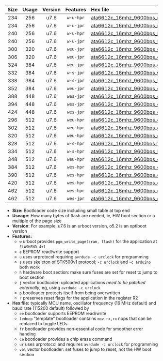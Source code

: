 |Size|Usage|Version|Features|Hex file|
|:-:|:-:|:-:|:-:|:--|
|234|256|u7.6|`w-u-hpr`|[ata6612c_16mhz_9600bps_ur.hex](https://raw.githubusercontent.com/stefanrueger/urboot/main/ata6612c_16mhz_9600bps_ur.hex)|
|234|256|u7.6|`w-u-jpr`|[ata6612c_16mhz_9600bps_ur_vbl.hex](https://raw.githubusercontent.com/stefanrueger/urboot/main/ata6612c_16mhz_9600bps_ur_vbl.hex)|
|240|256|u7.6|`w-u-hpr`|[ata6612c_16mhz_9600bps_lednop_ur.hex](https://raw.githubusercontent.com/stefanrueger/urboot/main/ata6612c_16mhz_9600bps_lednop_ur.hex)|
|240|256|u7.6|`w-u-jpr`|[ata6612c_16mhz_9600bps_lednop_ur_vbl.hex](https://raw.githubusercontent.com/stefanrueger/urboot/main/ata6612c_16mhz_9600bps_lednop_ur_vbl.hex)|
|300|320|u7.6|`weu-jpr`|[ata6612c_16mhz_9600bps_ee_ur_vbl.hex](https://raw.githubusercontent.com/stefanrueger/urboot/main/ata6612c_16mhz_9600bps_ee_ur_vbl.hex)|
|306|320|u7.6|`weu-jpr`|[ata6612c_16mhz_9600bps_ee_lednop_ur_vbl.hex](https://raw.githubusercontent.com/stefanrueger/urboot/main/ata6612c_16mhz_9600bps_ee_lednop_ur_vbl.hex)|
|324|384|u7.6|`weu-jpr`|[ata6612c_16mhz_9600bps_ee_lednop_fr_ur_vbl.hex](https://raw.githubusercontent.com/stefanrueger/urboot/main/ata6612c_16mhz_9600bps_ee_lednop_fr_ur_vbl.hex)|
|332|384|u7.6|`w-s-jpr`|[ata6612c_16mhz_9600bps_vbl.hex](https://raw.githubusercontent.com/stefanrueger/urboot/main/ata6612c_16mhz_9600bps_vbl.hex)|
|338|384|u7.6|`w-s-jpr`|[ata6612c_16mhz_9600bps_lednop_vbl.hex](https://raw.githubusercontent.com/stefanrueger/urboot/main/ata6612c_16mhz_9600bps_lednop_vbl.hex)|
|352|384|u7.6|`weu-jpr`|[ata6612c_16mhz_9600bps_ee_lednop_fr_ce_ur_vbl.hex](https://raw.githubusercontent.com/stefanrueger/urboot/main/ata6612c_16mhz_9600bps_ee_lednop_fr_ce_ur_vbl.hex)|
|388|448|u7.6|`wes-jpr`|[ata6612c_16mhz_9600bps_ee_vbl.hex](https://raw.githubusercontent.com/stefanrueger/urboot/main/ata6612c_16mhz_9600bps_ee_vbl.hex)|
|394|448|u7.6|`wes-jpr`|[ata6612c_16mhz_9600bps_ee_lednop_vbl.hex](https://raw.githubusercontent.com/stefanrueger/urboot/main/ata6612c_16mhz_9600bps_ee_lednop_vbl.hex)|
|424|448|u7.6|`wes-jpr`|[ata6612c_16mhz_9600bps_ee_lednop_fr_vbl.hex](https://raw.githubusercontent.com/stefanrueger/urboot/main/ata6612c_16mhz_9600bps_ee_lednop_fr_vbl.hex)|
|296|512|u7.6|`weu-hpr`|[ata6612c_16mhz_9600bps_ee_ur.hex](https://raw.githubusercontent.com/stefanrueger/urboot/main/ata6612c_16mhz_9600bps_ee_ur.hex)|
|302|512|u7.6|`weu-hpr`|[ata6612c_16mhz_9600bps_ee_lednop_ur.hex](https://raw.githubusercontent.com/stefanrueger/urboot/main/ata6612c_16mhz_9600bps_ee_lednop_ur.hex)|
|320|512|u7.6|`weu-hpr`|[ata6612c_16mhz_9600bps_ee_lednop_fr_ur.hex](https://raw.githubusercontent.com/stefanrueger/urboot/main/ata6612c_16mhz_9600bps_ee_lednop_fr_ur.hex)|
|328|512|u7.6|`w-s-hpr`|[ata6612c_16mhz_9600bps.hex](https://raw.githubusercontent.com/stefanrueger/urboot/main/ata6612c_16mhz_9600bps.hex)|
|334|512|u7.6|`w-s-hpr`|[ata6612c_16mhz_9600bps_lednop.hex](https://raw.githubusercontent.com/stefanrueger/urboot/main/ata6612c_16mhz_9600bps_lednop.hex)|
|348|512|u7.6|`weu-hpr`|[ata6612c_16mhz_9600bps_ee_lednop_fr_ce_ur.hex](https://raw.githubusercontent.com/stefanrueger/urboot/main/ata6612c_16mhz_9600bps_ee_lednop_fr_ce_ur.hex)|
|384|512|u7.6|`wes-hpr`|[ata6612c_16mhz_9600bps_ee.hex](https://raw.githubusercontent.com/stefanrueger/urboot/main/ata6612c_16mhz_9600bps_ee.hex)|
|390|512|u7.6|`wes-hpr`|[ata6612c_16mhz_9600bps_ee_lednop.hex](https://raw.githubusercontent.com/stefanrueger/urboot/main/ata6612c_16mhz_9600bps_ee_lednop.hex)|
|420|512|u7.6|`wes-hpr`|[ata6612c_16mhz_9600bps_ee_lednop_fr.hex](https://raw.githubusercontent.com/stefanrueger/urboot/main/ata6612c_16mhz_9600bps_ee_lednop_fr.hex)|
|462|512|u7.6|`wes-hpr`|[ata6612c_16mhz_9600bps_ee_lednop_fr_ce.hex](https://raw.githubusercontent.com/stefanrueger/urboot/main/ata6612c_16mhz_9600bps_ee_lednop_fr_ce.hex)|
|462|512|u7.6|`wes-jpr`|[ata6612c_16mhz_9600bps_ee_lednop_fr_ce_vbl.hex](https://raw.githubusercontent.com/stefanrueger/urboot/main/ata6612c_16mhz_9600bps_ee_lednop_fr_ce_vbl.hex)|

- **Size:** Bootloader code size including small table at top end
- **Useage:** How many bytes of flash are needed, ie, HW boot section or a multiple of the page size
- **Version:** For example, u7.6 is an urboot version, o5.2 is an optiboot version
- **Features:**
  + `w` urboot provides `pgm_write_page(sram, flash)` for the application at `FLASHEND-4+1`
  + `e` EEPROM read/write support
  + `u` uses urprotocol requiring `avrdude -c urclock` for programming
  + `s` uses skeleton of STK500v1 protocol; `-c urclock` and `-c arduino` both work
  + `h` hardware boot section: make sure fuses are set for reset to jump to boot section
  + `j` vector bootloader: uploaded applications *need to be patched externally*, eg, using `avrdude -c urclock`
  + `p` bootloader protects itself from being overwritten
  + `r` preserves reset flags for the application in the register R2
- **Hex file:** typically MCU name, oscillator frequency (16 MHz default) and baud rate (115200 default) followed by
  + `ee` bootloader supports EEPROM read/write
  + `lednop` "template" bootloader contains `mov rx,rx` nops that can be replaced to toggle LEDs
  + `fr` bootloader provides non-essential code for smoother error handing
  + `ce` bootloader provides a chip erase command
  + `ur` uses urprotocol and requires `avrdude -c urclock` for programming
  + `vbl` vector bootloader: set fuses to jump to reset, not the HW boot section
